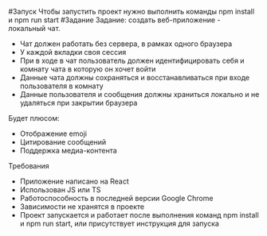 #Запуск
Чтобы запустить проект нужно выполнить команды npm install и npm run start
#Задание
 Задание: создать веб-приложение - локальный чат.
- Чат должен работать без сервера, в рамках одного браузера
- У каждой вкладки своя сессия
- При в ходе в чат пользователь должен идентифицировать себя и комнату чата в которую он хочет войти
- Данные чата должны сохраняться и восстанавливаться при входе пользователя в комнату
- Данные пользователя и сообщения должны храниться локально и не удаляться при закрытии браузера

Будет плюсом:
- Отображение emoji
- Цитирование сообщений 
- Поддержка медиа-контента

Требования
- Приложение написано на React
- Использован JS или TS
- Работоспособность в последней версии Google Chrome
- Зависимости не хранятся в проекте
- Проект запускается и работает после выполнения команд npm install и npm run start, или присутствует инструкция для запуска
